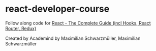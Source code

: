 # react-developer-course

Follow along code for [React - The Complete Guide (incl Hooks, React Router, Redux)](https://www.udemy.com/course/react-the-complete-guide-incl-redux/)

Created by Academind by Maximilian Schwarzmüller, Maximilian Schwarzmüller
